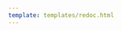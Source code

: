 ```yaml
---
template: templates/redoc.html
---
```


<redoc spec-url="../../apis/restapis/challenge.yaml" theme='{{redoc_theme}}'></redoc>
